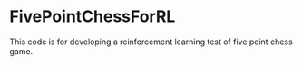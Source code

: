# FivePointChessForRL
This code is for developing a reinforcement learning test of five point chess game.
